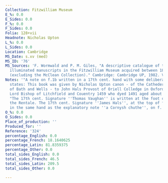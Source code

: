 ```yaml
---
Collection: Fitzwilliam Museum
E_%: 0.0
E_Sides: 0.0
F_%: 0.0
F_Sides: 0.0
Folia: 128+vii
Headnote: Nicholas Upton
L_%: 0.0
L_Sides: 0.0
Location: Cambridge
MS_Date: s.xv (med)
MS_ID: '76'
MS_Sources: 'F. Wormwald and P. M. Giles, "A descriptive catalogue of the additional
  illuminated manuscripts in the Fitzwilliam Museum acquired between 1895 and 1979
  (excluding the McClean Collection)." Cambridge: Cambridge UP, 1982. Vol. I.'
Notes: '"A note on f.1b written in a 17th cent. hand with some deliberate archaicisms
  states: This book was given by Nicholas Upton canon - of the Cathederall Church
  of Bath and Wells - to John Hals Provost of Oriell Colledge in Oxford 1443 afterwards
  Lord Bishop of Litchfield and Couentry 1459 who dyed 1491 aged about 90 years.";
  "The 17th cent. Signature ''Thomas Vaughan'' is written at the foot of f.I, below
  the Rentale. The 17th cent. Signature ''James Hals'', at the top of f.66, may be
  in the same hand as the explanatory note ''a Cornysh chuthe'', on f. 84b.'
O_%: 0.0
O_Sides: 0.0
Place_of_production: ''
Produced_for: ''
Reference: '324'
percentage_English: 0.0
percentage_French: 18.1640625
percentage_Latin: 81.8359375
percentage_Other: 0.0
total_sides_English: 0.0
total_sides_French: 46.5
total_sides_Latin: 209.5
total_sides_Other: 0.0

---
```

